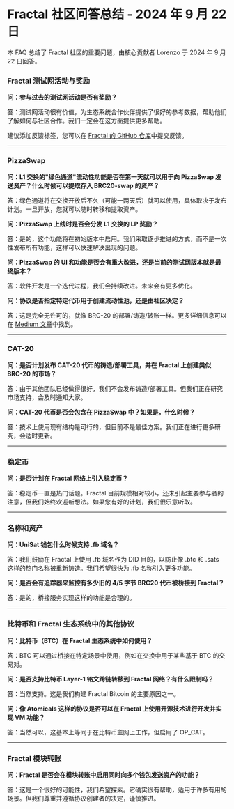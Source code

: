 # Fractal 社区问答总结 - 2024 年 9 月 22 日

本 FAQ 总结了 Fractal 社区的重要问题，由核心贡献者 Lorenzo 于 2024 年 9 月 22 日回答。

### Fractal 测试网活动与奖励

**问：参与过去的测试网活动是否有奖励？**

答：测试网活动很有价值，为生态系统合作伙伴提供了很好的参考数据，帮助他们了解如何与社区合作。我们一定会在这方面提供更多帮助。

建议添加反馈标签，您可以在 [Fractal 的 GitHub 仓库](https://github.com/fractalbitcoin/fractal-feedback)中提交反馈。

---

### PizzaSwap

**问：L1 交换的"绿色通道"流动性功能是否在第一天就可以用于向 PizzaSwap 发送资产？什么时候可以提取存入 BRC20-swap 的资产？**

答：绿色通道将在交换开放后不久（可能一两天后）就可以使用，具体取决于发布计划。一旦开放，您就可以随时转移和提取资产。

**问：PizzaSwap 上线时是否会分发 L1 交换的 LP 奖励？**

答：是的，这个功能将在初始版本中启用。我们采取逐步推进的方式，而不是一次性发布所有功能，这样可以快速解决出现的问题。

**问：PizzaSwap 的 UI 和功能是否会有重大改进，还是当前的测试网版本就是最终版本？**

答：软件开发是一个迭代过程，我们会持续改进。未来会有更多优化。

**问：协议是否指定特定代币用于创建流动性池，还是由社区决定？**

答：这是完全无许可的，就像 BRC-20 的部署/铸造/转账一样。更多详细信息可以在 [Medium 文章](https://medium.com/@fractalbitcoin/pizzaswap-the-first-dex-on-fractal-bitcoin-9b6b27a68a95)中找到。

---

### CAT-20

**问：是否计划发布 CAT-20 代币的铸造/部署工具，并在 Fractal 上创建类似 BRC-20 的市场？**

答：由于其他团队已经做得很好，我们不会发布铸造/部署工具。但我们正在研究市场支持，会及时通知大家。

**问：CAT-20 代币是否会包含在 PizzaSwap 中？如果是，什么时候？**

答：技术上使用现有结构是可行的，但目前不是最佳方案。我们正在进行更多研究，会适时更新。

---

### 稳定币

**问：是否计划在 Fractal 网络上引入稳定币？**

答：稳定币一直是热门话题。Fractal 目前规模相对较小，还未引起主要参与者的注意，但我们始终欢迎新想法。如果您有好的计划，我们很乐意听取。

---

### 名称和资产

**问：UniSat 钱包什么时候支持 .fb 域名？**

答：我们鼓励在 Fractal 上使用 .fb 域名作为 DID 目的，以防止像 .btc 和 .sats 这样的热门名称被重新铸造。我们希望很快为 .fb 名称引入更多功能。

**问：是否会有追踪器来监控有多少旧的 4/5 字节 BRC20 代币被桥接到 Fractal？**

答：是的，桥接服务实现这样的功能是合理的。

---

### 比特币和 Fractal 生态系统中的其他协议

**问：比特币（BTC）在 Fractal 生态系统中如何使用？**

答：BTC 可以通过桥接在特定场景中使用，例如在交换中用于某些基于 BTC 的交易对。

**问：是否支持比特币 Layer-1 铭文跨链转移到 Fractal 网络？有什么限制吗？**

答：当然支持。这是我们构建 Fractal Bitcoin 的主要原因之一。

**问：像 Atomicals 这样的协议是否可以在 Fractal 上使用开源技术进行开发并实现 VM 功能？**

答：当然可以，这基本上等同于在比特币主网上工作，但启用了 OP_CAT。

---

### Fractal 模块转账

**问：Fractal 是否会在模块转账中启用同时向多个钱包发送资产的功能？**

答：这是一个很好的可能性，我们希望探索。它确实很有帮助，适用于许多有用的场景。但我们尊重并遵循协议创建者的决定，谨慎推进。
